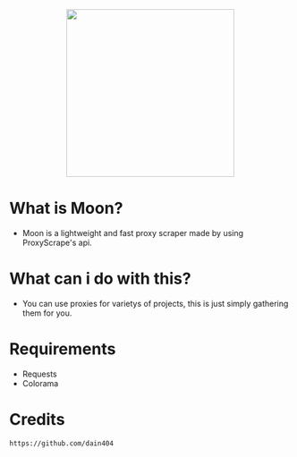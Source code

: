 <div align="center">
  <img src="https://user-images.githubusercontent.com/96947108/148847326-d145a72d-b1d8-410e-98a5-9e8635b0afee.png" width=300px>
</div>

# What is Moon?
- Moon is a lightweight and fast proxy scraper made by using ProxyScrape's api. 

# What can i do with this?
- You can use proxies for varietys of projects, this is just simply gathering them for you. 

# Requirements
- Requests
- Colorama

# Credits

``https://github.com/dain404``
